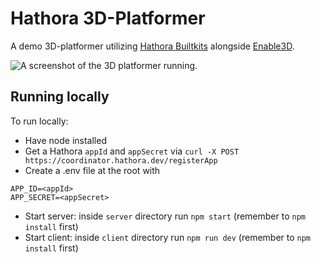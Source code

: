 # Hathora 3D-Platformer

A demo 3D-platformer utilizing [Hathora Builtkits](https://github.com/hathora/buildkits/tree/main/typescript-client-sdk) alongside [Enable3D](https://enable3d.io/).

![A screenshot of the 3D platformer running.](https://user-images.githubusercontent.com/7004280/205775862-d3e8ec3d-040e-4681-93ef-d86e4d206fdb.png)

## Running locally 

To run locally:

- Have node installed
- Get a Hathora `appId` and `appSecret` via `curl -X POST https://coordinator.hathora.dev/registerApp`
- Create a .env file at the root with
```
APP_ID=<appId>
APP_SECRET=<appSecret>
```
- Start server: inside `server` directory run `npm start` (remember to `npm install` first)
- Start client: inside `client` directory run `npm run dev` (remember to `npm install` first)
